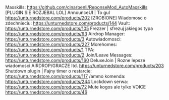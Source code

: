 Maxskills: https://github.com/cinarbenli/ReponseMod_AutoMaxskills [PLUGIN SIE ROZJEBAL LOL]
AnnounceUI | To guI https://unturnedstore.com/products/202 [ZROBIONE]
Wiadomosc o zdechnieciu: https://unturnedstore.com/products/144
Vault: https://unturnedstore.com/products/105
Frezzer | sfrezuj jakiegos typa https://unturnedstore.com/products/93
Airdrop Manager: https://unturnedstore.com/products/3
Autowiadomosci: https://unturnedstore.com/products/227
Morehomes: https://unturnedstore.com/products/1
TPA: https://unturnedstore.com/products/2
Join/Leave Messages: https://unturnedstore.com/products/160
DeluxeJoin | Rozne lepsze wiadomosci AIRDROP/GRACZE Itd. https://unturnedstore.com/products/203
Shutdown plugin | Fajny timer o restarcie: https://unturnedstore.com/products/117
/ammo komenda: https://unturnedstore.com/products/244
Lockdown serwa: https://unturnedstore.com/products/72
Mute kogos ale tylko VOICE https://unturnedstore.com/products/46


